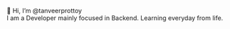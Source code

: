 👋 Hi, I’m @tanveerprottoy  
I am a Developer mainly focused in Backend. Learning everyday from life.

<!---
tanveerprottoy/tanveerprottoy is a ✨ special ✨ repository because its `README.md` (this file) appears on your GitHub profile.
You can click the Preview link to take a look at your changes.
--->
